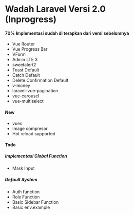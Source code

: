 # Wadah Laravel Versi 2.0 (Inprogress)

#### 70% Implementasi sudah di terapkan dari versi sebelumnya

-   Vue Router
-   Vue Progress Bar
-   VForm
-   Admin LTE 3
-   sweetalert2
-   Toast Default
-   Catch Default
-   Delete Confirmation Default
-   v-money
-   laravel-vue-pagination
-   vue-carousel
-   vue-multiselect

#### New

-   vuex
-   Image compresor
-   Hot reload supported

#### Todo

##### Implementasi Global Function

-   Mask Input

##### Default System

-   Auth function
-   Role Function
-   Basic Sidebar Function
-   Basic env.example

